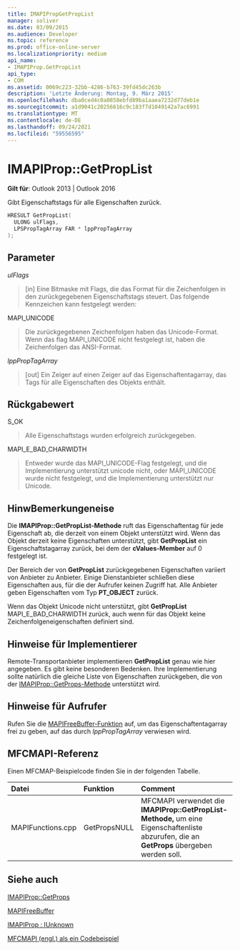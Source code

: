 ```yaml
---
title: IMAPIPropGetPropList
manager: soliver
ms.date: 03/09/2015
ms.audience: Developer
ms.topic: reference
ms.prod: office-online-server
ms.localizationpriority: medium
api_name:
- IMAPIProp.GetPropList
api_type:
- COM
ms.assetid: 0069c223-32bb-4286-b763-39fd45dc263b
description: 'Letzte Änderung: Montag, 9. März 2015'
ms.openlocfilehash: dba0ced4c0a0858ebfd89ba1aaea7232d77deb1e
ms.sourcegitcommit: a1d9041c20256616c9c183f7d1049142a7ac6991
ms.translationtype: MT
ms.contentlocale: de-DE
ms.lasthandoff: 09/24/2021
ms.locfileid: "59556595"
---
```

# <a name="imapipropgetproplist"></a>IMAPIProp::GetPropList

  
  
**Gilt für**: Outlook 2013 | Outlook 2016 
  
Gibt Eigenschaftstags für alle Eigenschaften zurück. 
  
```cpp
HRESULT GetPropList(
  ULONG ulFlags,
  LPSPropTagArray FAR * lppPropTagArray
);
```

## <a name="parameters"></a>Parameter

 _ulFlags_
  
> [in] Eine Bitmaske mit Flags, die das Format für die Zeichenfolgen in den zurückgegebenen Eigenschaftstags steuert. Das folgende Kennzeichen kann festgelegt werden:
    
MAPI_UNICODE 
  
> Die zurückgegebenen Zeichenfolgen haben das Unicode-Format. Wenn das flag MAPI_UNICODE nicht festgelegt ist, haben die Zeichenfolgen das ANSI-Format.
    
 _lppPropTagArray_
  
> [out] Ein Zeiger auf einen Zeiger auf das Eigenschaftentagarray, das Tags für alle Eigenschaften des Objekts enthält.
    
## <a name="return-value"></a>Rückgabewert

S_OK 
  
> Alle Eigenschaftstags wurden erfolgreich zurückgegeben.
    
MAPI_E_BAD_CHARWIDTH 
  
> Entweder wurde das MAPI_UNICODE-Flag festgelegt, und die Implementierung unterstützt unicode nicht, oder MAPI_UNICODE wurde nicht festgelegt, und die Implementierung unterstützt nur Unicode.
    
## <a name="remarks"></a>HinwBemerkungeneise

Die **IMAPIProp::GetPropList-Methode** ruft das Eigenschaftentag für jede Eigenschaft ab, die derzeit von einem Objekt unterstützt wird. Wenn das Objekt derzeit keine Eigenschaften unterstützt, gibt **GetPropList** ein Eigenschaftstagarray zurück, bei dem der **cValues-Member** auf 0 festgelegt ist. 
  
Der Bereich der von **GetPropList** zurückgegebenen Eigenschaften variiert von Anbieter zu Anbieter. Einige Dienstanbieter schließen diese Eigenschaften aus, für die der Aufrufer keinen Zugriff hat. Alle Anbieter geben Eigenschaften vom Typ **PT_OBJECT** zurück.
  
Wenn das Objekt Unicode nicht unterstützt, gibt **GetPropList** MAPI_E_BAD_CHARWIDTH zurück, auch wenn für das Objekt keine Zeichenfolgeneigenschaften definiert sind. 
  
## <a name="notes-to-implementers"></a>Hinweise für Implementierer

Remote-Transportanbieter implementieren **GetPropList** genau wie hier angegeben. Es gibt keine besonderen Bedenken. Ihre Implementierung sollte natürlich die gleiche Liste von Eigenschaften zurückgeben, die von der [IMAPIProp::GetProps-Methode](imapiprop-getprops.md) unterstützt wird. 
  
## <a name="notes-to-callers"></a>Hinweise für Aufrufer

Rufen Sie die [MAPIFreeBuffer-Funktion](mapifreebuffer.md) auf, um das Eigenschaftentagarray frei zu geben, auf das durch  _lppPropTagArray_ verwiesen wird. 
  
## <a name="mfcmapi-reference"></a>MFCMAPI-Referenz

Einen MFCMAP-Beispielcode finden Sie in der folgenden Tabelle.
  
|**Datei**|**Funktion**|**Comment**|
|:-----|:-----|:-----|
|MAPIFunctions.cpp  <br/> |GetPropsNULL  <br/> |MFCMAPI verwendet die **IMAPIProp::GetPropList-Methode,** um eine Eigenschaftenliste abzurufen, die an **GetProps** übergeben werden soll.  <br/> |
   
## <a name="see-also"></a>Siehe auch



[IMAPIProp::GetProps](imapiprop-getprops.md)
  
[MAPIFreeBuffer](mapifreebuffer.md)
  
[IMAPIProp : IUnknown](imapipropiunknown.md)


[MFCMAPI (engl.) als ein Codebeispiel](mfcmapi-as-a-code-sample.md)

